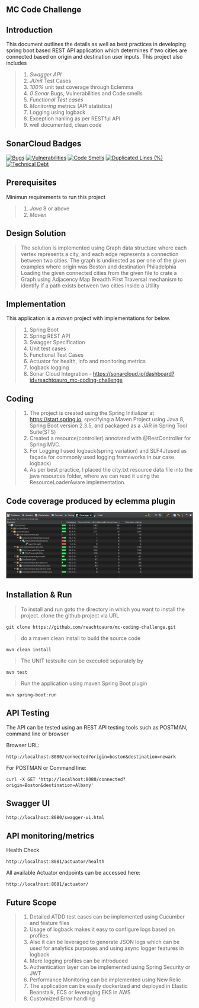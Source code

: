 ## MC Code Challenge


## Introduction
This document outlines the details as well as best practices in developing spring boot based REST API application which determines if two cities are connected based on origin and destination user inputs. This project also includes 

> 1. *Swagger API*
> 2. *JUnit* Test Cases
> 3. *100%* unit test coverage through Eclemma
> 4. *0 Sonar* Bugs, Vulnerabilities and Code smells
> 5. *Functional Test cases*
> 6. *Monitoring* metrics (API statistics)
> 7. Logging using logback
> 8. Exception hanling as per RESTful API
> 9. well documented, clean code

## SonarCloud Badges
[![Bugs](https://sonarcloud.io/api/project_badges/measure?project=reachtoauro_mc-coding-challenge&metric=bugs)](https://sonarcloud.io/dashboard?id=reachtoauro_mc-coding-challenge)
[![Vulnerabilities](https://sonarcloud.io/api/project_badges/measure?project=reachtoauro_mc-coding-challenge&metric=vulnerabilities)](https://sonarcloud.io/dashboard?id=reachtoauro_mc-coding-challenge)
[![Code Smells](https://sonarcloud.io/api/project_badges/measure?project=reachtoauro_mc-coding-challenge&metric=code_smells)](https://sonarcloud.io/dashboard?id=reachtoauro_mc-coding-challenge)
[![Duplicated Lines (%)](https://sonarcloud.io/api/project_badges/measure?project=reachtoauro_mc-coding-challenge&metric=duplicated_lines_density)](https://sonarcloud.io/dashboard?id=reachtoauro_mc-coding-challenge)
[![Technical Debt](https://sonarcloud.io/api/project_badges/measure?project=reachtoauro_mc-coding-challenge&metric=sqale_index)](https://sonarcloud.io/dashboard?id=reachtoauro_mc-coding-challenge)

## Prerequisites
Minimun requirements to run this project
> 1. *Java* 8 or above
> 2. *Maven* 
 
## Design Solution

> The solution is implemented using Graph data structure where each vertex represents a city, and each edge represents a connection between two cities.
> The graph is undirected as per one of the given examples where origin was Boston and destination Philadelphia
> Loading the given connected cities from the given file to crate a Graph using Adjacency Map
> Breadth First Traversal mechanism to identify if a path exists between two cities inside a Utility


## Implementation
This application is a *maven* project with implementations for below.

> 1. Spring Boot
> 2. Spring REST API
> 3. Swagger Specification
> 4. Unit test cases
> 5. Functional Test Cases
> 6. Actuator for health, info and monitoring metrics 
> 7. logback logging
> 8. Sonar Cloud Integration - https://sonarcloud.io/dashboard?id=reachtoauro_mc-coding-challenge

## Coding
> 1. The project is created using the Spring Initializer at https://start.spring.io, specifying a Maven Project using Java 8, Spring Boot version 2.3.5, and packaged as a JAR in Spring Tool Suite(STS)
> 2. Created a resource(controller) annotated with @RestController for Spring MVC.
> 3. For Logging I used logback(spring variation) and SLF4J(used as façade for commonly used logging frameworks in our case logback)
> 4. As per best practice, I placed the city.txt resource data file into the java resources folder, where we can read it using the ResourceLoaderAware implementation.

## Code coverage produced by eclemma plugin
![Image of Coverage](coverage.png)

## Installation & Run
  
 > To install and run goto the directory in which you want to install the project.
clone the github project via URL

```git
git clone https://github.com/reachtoauro/mc-coding-challenge.git
```
 > do  a maven clean install to build the source code
 
```maven
mvn clean install
```
> The UNIT testsuite can be executed separately by

```maven
mvn test
```

> Run the application using maven Spring Boot plugin
```maven
mvn spring-boot:run 
```
 
## API Testing
The API can be tested using an REST API testing tools such as POSTMAN, command line or browser

Browser URL:
```
http://localhost:8080/connected?origin=boston&destination=newark
```

For POSTMAN or Command line:
```
curl -X GET 'http://localhost:8080/connected?origin=Boston&destination=Albany'
```
## Swagger UI
```
http://localhost:8080/swagger-ui.html
```

## API monitoring/metrics


Health Check
```
http://localhost:8081/actuator/health
```

All available Actuator endpoints can be accessed here:
```
http://localhost:8081/actuator/
```

## Future Scope
> 1. Detailed ATDD test cases can be implemented using Cucumber and feature files
> 2. Usage of logback makes it easy to configure logs based on profiles
> 3. Also it can be leveraged to generate JSON logs which can be used for analytics purposes and using async logger features in logback
> 4. More logging profiles can be introduced
> 5. Authentication layer can be implemented using Spring Security or JWT
> 6. Performance Monitoring can be implemented using New Relic
> 7. The application can be easily dockerized and deployed in Elastic Beanstalk, ECS or leveraging EKS in AWS
> 8. Customized Error handling
